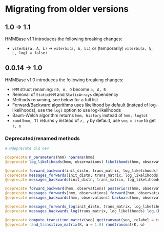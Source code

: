 # Migrating from older versions

## 1.0 -> 1.1

HMMBase v1.1 introduces the following breaking changes:
- `viterbi(a, A, L)` -> `viterbi(a, A, LL)` or (temporarily) `viterbi(a, A, L, logl = false)`

## 0.0.14 -> 1.0

HMMBase v1.0 introduces the following breaking changes:
- `HMM` struct renaming: `π0, π, D` become `a, A, B`
- Removal of `StaticHMM` and `StaticArrays` dependency
- Methods renaming, see below for a full list
- Forward/Backward algorithms uses likelihood by default (instead of log-likelihoods), use the `logl` option to use log-likelihoods
- Baum-Welch algorithm returns `hmm, history` instead of `hmm, logtot`
- `rand(hmm, T)` returns `y` instead of `z, y` by default, use `seq = true` to get `z, y`

### Deprecated/renamed methods

```julia
# @deprecate old new

@deprecate n_parameters(hmm) nparams(hmm)
@deprecate log_likelihoods(hmm, observations) likelihoods(hmm, observations, logl = true)

@deprecate forward_backward(init_distn, trans_matrix, log_likelihoods) posteriors(init_distn, trans_matrix, log_likelihoods, logl = true)
@deprecate messages_forwards(init_distn, trans_matrix, log_likelihoods) forward(init_distn, trans_matrix, log_likelihoods, logl = true)
@deprecate messages_backwards(init_distn, trans_matrix, log_likelihoods) backward(init_distn, trans_matrix, log_likelihoods, logl = true)

@deprecate forward_backward(hmm, observations) posteriors(hmm, observations, logl = true)
@deprecate messages_forwards(hmm, observations) forward(hmm, observations, logl = true)
@deprecate messages_backwards(hmm, observations) backward(hmm, observations, logl = true)

@deprecate messages_forwards_log(init_distn, trans_matrix, log_likelihoods) log.(forward(init_distn, trans_matrix, log_likelihoods, logl = true)[1])
@deprecate messages_backwards_log(trans_matrix, log_likelihoods) log.(backward(init_distn, trans_matrix, log_likelihoods, logl = true)[1])

@deprecate compute_transition_matrix(seq) gettransmat(seq, relabel = true)
@deprecate rand_transition_matrix(K, α = 1.0) randtransmat(K, α)
```
